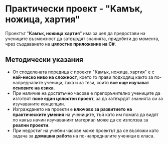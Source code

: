 # Практически проект - "Kамък, ножица, хартия"

Проектът "**Камък, ножица хартия**" има за цел да предостави на учениците възможност да затвърдят знанията, придобити до момента, чрез създаването на **цялостно приложение на C#**.

## Методически указания
  - От споделената поредица с проекти "Камък, ножица, хартия" е с **най-ниско ниво на сложност**, което го прави подходящ както за по-напредналите ученици, така и за тези, които **все още изучават основите на езика**.
  - При наличие на достатъчно часове е препоръчително учениците да изготвят **поне един цялостен проект**, за да затвърдят знанията си за изучаваните концепции.
  - Изграждането на проекти е **ключово за развитието на практическите умения** на учениците, тъй като им помага да видят по какъв начин изучаваният материал може да се използва за **реални проекти**.
  - При недостиг на учебни часове може проектът да се възложи като задача за **домашна работа** на по-напредналите ученици в класа.
